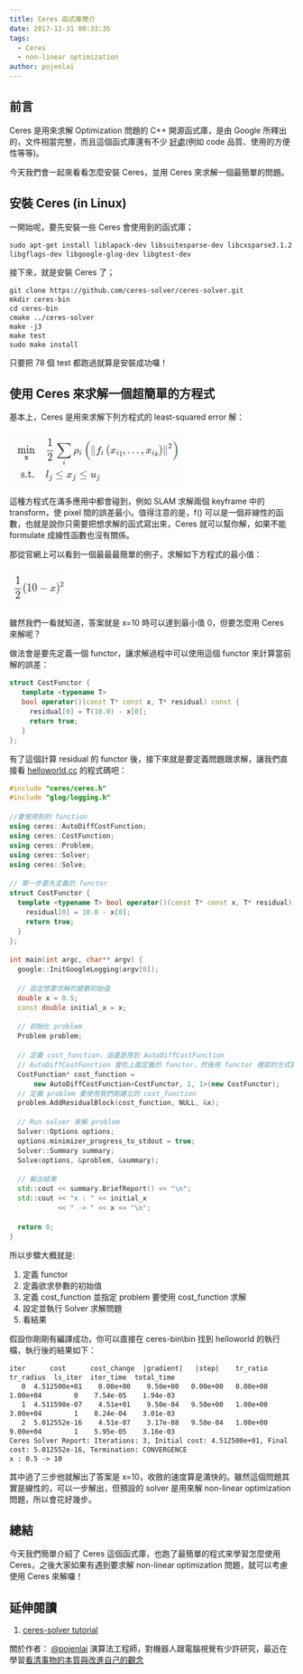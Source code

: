 ```yaml
---
title: Ceres 函式庫簡介
date: 2017-12-31 00:33:35
tags:
  - Ceres
  - non-linear optimization
author: pojenlai
---
```


## 前言

Ceres 是用來求解 Optimization 問題的 C++ 開源函式庫，是由 Google 所釋出的，文件相當完整，而且這個函式庫還有不少 [好處](http://ceres-solver.org/features.html)(例如 code 品質、使用的方便性等等)。

今天我們會一起來看看怎麼安裝 Ceres，並用 Ceres 來求解一個最簡單的問題。

## 安裝 Ceres (in Linux)

一開始呢，要先安裝一些 Ceres 會使用到的函式庫；

```
sudo apt-get install liblapack-dev libsuitesparse-dev libcxsparse3.1.2 libgflags-dev libgoogle-glog-dev libgtest-dev
```

接下來，就是安裝 Ceres 了；

```
git clone https://github.com/ceres-solver/ceres-solver.git
mkdir ceres-bin
cd ceres-bin
cmake ../ceres-solver
make -j3
make test
sudo make install
```

只要把 78 個 test 都跑過就算是安裝成功囉！

## 使用 Ceres 來求解一個超簡單的方程式

基本上，Ceres 是用來求解下列方程式的 least-squared error 解：

![eq-2](/img/pojenlai/ceres-2.png)

這種方程式在滿多應用中都會碰到，例如 SLAM 求解兩個 keyframe 中的 transform，使 pixel 間的誤差最小。值得注意的是，f() 可以是一個非線性的函數，也就是說你只需要把想求解的函式寫出來，Ceres 就可以幫你解，如果不能 formulate 成線性函數也沒有關係。

那從官網上可以看到一個最最最簡單的例子，求解如下方程式的最小值：

![eq-1](/img/pojenlai/ceres-1.png)

雖然我們一看就知道，答案就是 x=10 時可以達到最小值 0，但要怎麼用 Ceres 來解呢？

做法會是要先定義一個 functor，讓求解過程中可以使用這個 functor 來計算當前解的誤差：

```cpp
struct CostFunctor {
   template <typename T>
   bool operator()(const T* const x, T* residual) const {
     residual[0] = T(10.0) - x[0];
     return true;
   }
};
```

有了這個計算 residual 的 functor 後，接下來就是要定義問題跟求解，讓我們直接看 [helloworld.cc](https://ceres-solver.googlesource.com/ceres-solver/+/master/examples/helloworld.cc) 的程式碼吧：

```cpp
#include "ceres/ceres.h"
#include "glog/logging.h"
  
//會使用到的 function
using ceres::AutoDiffCostFunction;
using ceres::CostFunction;
using ceres::Problem;
using ceres::Solver;
using ceres::Solve;
  
// 第一步要先定義的 functor
struct CostFunctor {
  template <typename T> bool operator()(const T* const x, T* residual) const {
    residual[0] = 10.0 - x[0];
    return true;
  }
};
  
int main(int argc, char** argv) {
  google::InitGoogleLogging(argv[0]);
  
  // 設定想要求解的變數初始值
  double x = 0.5;
  const double initial_x = x;
  
  // 初始化 problem
  Problem problem;
  
  // 定義 cost_function，這邊是用到 AutoDiffCostFunction
  // AutoDiffCostFunction 會吃上面定義的 functor，然後用 functor 裡寫的方式算誤差
  CostFunction* cost_function =
      new AutoDiffCostFunction<CostFunctor, 1, 1>(new CostFunctor);
  // 定義 problem 要使用我們剛建立的 cost_function
  problem.AddResidualBlock(cost_function, NULL, &x);
  
  // Run solver 來解 problem
  Solver::Options options;
  options.minimizer_progress_to_stdout = true;
  Solver::Summary summary;
  Solve(options, &problem, &summary);
  
  // 輸出結果
  std::cout << summary.BriefReport() << "\n";
  std::cout << "x : " << initial_x
            << " -> " << x << "\n";
  			
  return 0;
}
```

所以步驟大概就是:

1. 定義 functor
2. 定義欲求參數的初始值
3. 定義 cost_function 並指定 problem 要使用 cost_function 求解
4. 設定並執行 Solver 求解問題
5. 看結果

假設你剛剛有編譯成功，你可以直接在 ceres-bin\bin 找到 helloworld 的執行檔，執行後的結果如下：

```
iter      cost      cost_change  |gradient|   |step|    tr_ratio  tr_radius  ls_iter  iter_time  total_time
   0  4.512500e+01    0.00e+00    9.50e+00   0.00e+00   0.00e+00  1.00e+04        0    7.54e-05    1.94e-03
   1  4.511598e-07    4.51e+01    9.50e-04   9.50e+00   1.00e+00  3.00e+04        1    8.24e-04    3.01e-03
   2  5.012552e-16    4.51e-07    3.17e-08   9.50e-04   1.00e+00  9.00e+04        1    5.95e-05    3.16e-03
Ceres Solver Report: Iterations: 3, Initial cost: 4.512500e+01, Final cost: 5.012552e-16, Termination: CONVERGENCE
x : 0.5 -> 10
```

其中過了三步他就解出了答案是 x=10，收斂的速度算是滿快的。雖然這個問題其實是線性的，可以一步解出，但預設的 solver 是用來解 non-linear optimization 問題，所以會花好幾步。

## 總結

今天我們簡單介紹了 Ceres 這個函式庫，也跑了最簡單的程式來學習怎麼使用 Ceres，之後大家如果有遇到要求解 non-linear optimization 問題，就可以考慮使用 Ceres 來解囉！

## 延伸閱讀

1. [ceres-solver tutorial](http://ceres-solver.org/tutorial.html)

關於作者：
[@pojenlai](https://pojenlai.wordpress.com/) 演算法工程師，對機器人跟電腦視覺有少許研究，最近在學習[看清事物的本質與改進自己的觀念](https://buzzorange.com/techorange/2017/07/10/elon-musk-first-principle/)
